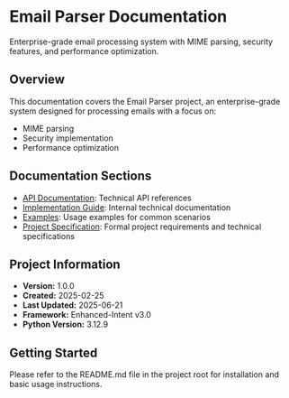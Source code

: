 # Email Parser Documentation

Enterprise-grade email processing system with MIME parsing, security features, and performance optimization.

## Overview

This documentation covers the Email Parser project, an enterprise-grade system designed for processing emails with a focus on:
- MIME parsing
- Security implementation
- Performance optimization

## Documentation Sections

- [API Documentation](api/index.md): Technical API references
- [Implementation Guide](implementation/index.md): Internal technical documentation
- [Examples](examples/index.md): Usage examples for common scenarios
- [Project Specification](specs/project_specification.md): Formal project requirements and technical specifications

## Project Information

- **Version:** 1.0.0
- **Created:** 2025-02-25
- **Last Updated:** 2025-06-21
- **Framework:** Enhanced-Intent v3.0
- **Python Version:** 3.12.9

## Getting Started

Please refer to the README.md file in the project root for installation and basic usage instructions.
